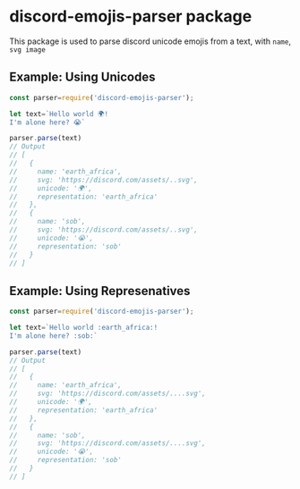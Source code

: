 # discord-emojis-parser package
This package is used to parse discord unicode emojis from a text, with `name`, `svg image`


## Example: Using Unicodes
```js
const parser=require('discord-emojis-parser');

let text=`Hello world 🌍!
I'm alone here? 😭`

parser.parse(text)
// Output
// [
//   {
//     name: 'earth_africa',
//     svg: 'https://discord.com/assets/..svg',
//     unicode: '🌍',
//     representation: 'earth_africa'
//   },
//   {
//     name: 'sob',
//     svg: 'https://discord.com/assets/..svg',
//     unicode: '😭',
//     representation: 'sob'
//   }
// ]
```

## Example: Using Represenatives
```js
const parser=require('discord-emojis-parser');

let text=`Hello world :earth_africa:!
I'm alone here? :sob:`

parser.parse(text)
// Output
// [
//   {
//     name: 'earth_africa',
//     svg: 'https://discord.com/assets/....svg',
//     unicode: '🌍',
//     representation: 'earth_africa'
//   },
//   {
//     name: 'sob',
//     svg: 'https://discord.com/assets/....svg',
//     unicode: '😭',
//     representation: 'sob'
//   }
// ]
```